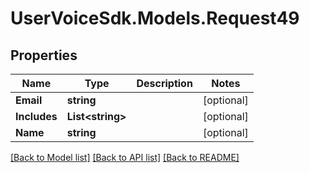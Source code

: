 # UserVoiceSdk.Models.Request49
## Properties

Name | Type | Description | Notes
------------ | ------------- | ------------- | -------------
**Email** | **string** |  | [optional] 
**Includes** | **List&lt;string&gt;** |  | [optional] 
**Name** | **string** |  | [optional] 

[[Back to Model list]](../README.md#documentation-for-models) [[Back to API list]](../README.md#documentation-for-api-endpoints) [[Back to README]](../README.md)

